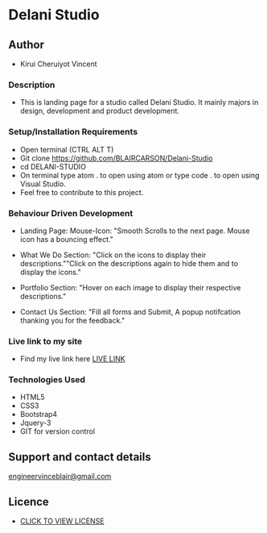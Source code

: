 # Delani Studio

## Author
- Kirui Cheruiyot Vincent

### Description
- This is landing page for a studio called Delani Studio. It mainly majors in design, development and product development.

### Setup/Installation Requirements
- Open terminal (CTRL ALT T)
- Git clone https://github.com/BLAIRCARSON/Delani-Studio
- cd DELANI-STUDIO
- On terminal type atom . to open using atom or type code . to open using Visual Studio.
- Feel free to contribute to this project.

### Behaviour Driven Development
- Landing Page: Mouse-Icon: "Smooth Scrolls to the next page. Mouse icon has a bouncing effect."

- What We Do Section: "Click on the icons to display their descriptions.""Click on the descriptions again to hide them and to display the icons."

- Portfolio Section: "Hover on each image to display their respective descriptions."

- Contact Us Section: "Fill all forms and Submit, A popup notifcation thanking you for the feedback."


### Live link to my site

- Find my live link here <a href="https://blaircarson.github.io/Delani-Studio/">LIVE LINK</a>

### Technologies Used

- HTML5
- CSS3
- Bootstrap4
- Jquery-3
- GIT for version control

## Support and contact details
engineervinceblair@gmail.com

## Licence

- <a href="https://github.com/BLAIRCARSON/Delani-Studio/blob/master/LICENSE">CLICK TO VIEW LICENSE</a>